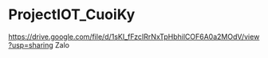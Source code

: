 # ProjectIOT_CuoiKy
https://drive.google.com/file/d/1sKI_fFzcIRrNxTpHbhilCOF6A0a2MOdV/view?usp=sharing
Zalo
